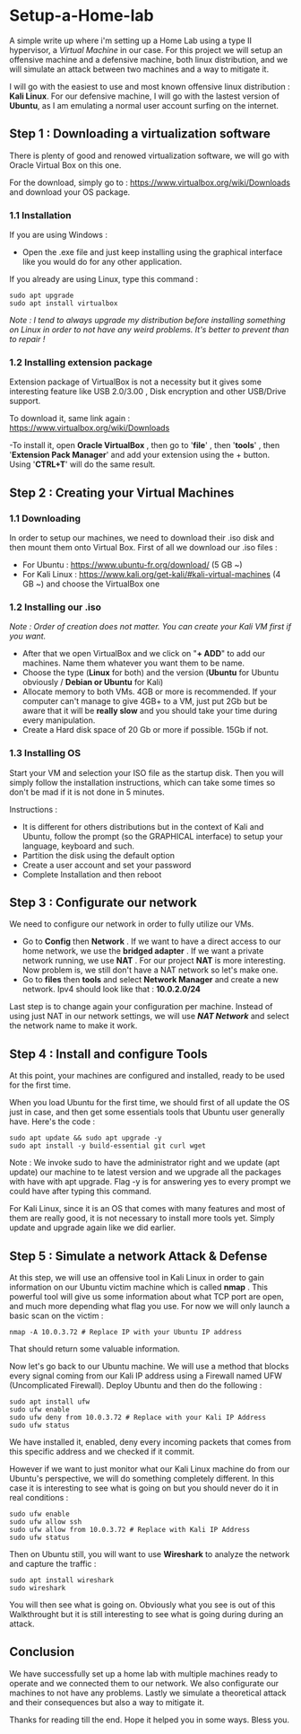 # Setup-a-Home-lab

A simple write up where i'm setting up a Home Lab using a type II hypervisor, a *Virtual Machine* in our case. For this project we will setup an offensive machine and a defensive machine, both linux distribution, and we will simulate an attack between two machines and a way to mitigate it. 

I will go with the easiest to use and most known offensive linux distribution : **Kali Linux**. For our defensive machine, I will go with the lastest version of **Ubuntu**, as I am emulating a normal user account surfing on the internet. 

## Step 1 : Downloading a virtualization software

There is plenty of good and renowed virtualization software, we will go with Oracle Virtual Box on this one. 

For the download, simply go to : https://www.virtualbox.org/wiki/Downloads and download your OS package.

### 1.1 Installation 

If you are using Windows :
- Open the .exe file and just keep installing using the graphical interface like you would do for any other application.


If you already are using Linux, type this command : 

```
sudo apt upgrade
sudo apt install virtualbox
```
*Note : I tend to always upgrade my distribution before installing something on Linux in order to not have any weird problems. It's better to prevent than to repair !*

### 1.2 Installing extension package

Extension package of VirtualBox is not a necessity but it gives some interesting feature like USB 2.0/3.00 , Disk encryption and other USB/Drive support.

To download it, same link again : https://www.virtualbox.org/wiki/Downloads

-To install it, open **Oracle VirtualBox** , then go to '**file**' , then '**tools**' , then '**Extension Pack Manager**' and add your extension using the + button. Using '**CTRL+T**' will do the same result.


## Step 2 : Creating your Virtual Machines

### 1.1 Downloading 

In order to setup our machines, we need to download their .iso disk and then mount them onto Virtual Box. 
First of all we download our .iso files : 
- For Ubuntu : https://www.ubuntu-fr.org/download/ (5 GB ~)
- For Kali Linux : https://www.kali.org/get-kali/#kali-virtual-machines (4 GB ~) and choose the VirtualBox one

### 1.2 Installing our .iso

*Note : Order of creation does not matter. You can create your Kali VM first if you want.*

- After that we open VirtualBox and we click on "**+ ADD**" to add our machines. Name them whatever you want them to be name. 
- Choose the type (**Linux** for both) and the version (**Ubuntu** for Ubuntu obviously / **Debian or Ubuntu** for Kali)
- Allocate memory to both VMs. 4GB or more is recommended. If your computer can't manage to give 4GB+ to a VM, just put 2Gb but be aware that it will be **really slow** and you should take your time during every manipulation.
- Create a Hard disk space of 20 Gb or more if possible. 15Gb if not.



### 1.3 Installing OS

Start your VM and selection your ISO file as the startup disk. Then you will simply follow the installation instructions, which can take some times so don't be mad if it is not done in 5 minutes.

Instructions :
- It is different for others distributions but in the context of Kali and Ubuntu, follow the prompt (so the GRAPHICAL interface) to setup your language, keyboard and such.
- Partition the disk using the default option
- Create a user account and set your password
- Complete Installation and then reboot

## Step 3 : Configurate our network

We need to configure our network in order to fully utilize our VMs.

- Go to **Config** then **Network** . If we want to have a direct access to our home network, we use the **bridged adapter** . If we want a private network running, we use **NAT** . For our project  **NAT** is more interesting. Now problem is, we still don't have a NAT network so let's make one.
- Go to **files** then **tools** and select **Network Manager** and create a new network. Ipv4 should look like that : **10.0.2.0/24**

Last step is to change again your configuration per machine. Instead of using just NAT in our network settings, we will use ***NAT Network*** and select the network name to make it work.


## Step 4 : Install and configure Tools

At this point, your machines are configured and installed, ready to be used for the first time.

When you load Ubuntu for the first time, we should first of all update the OS just in case, and then get some essentials tools that Ubuntu user generally have. Here's the code :
```
sudo apt update && sudo apt upgrade -y
sudo apt install -y build-essential git curl wget

```
Note : We invoke sudo to have the administrator right and we update (apt update) our machine to te latest version and we upgrade all the packages with have with apt upgrade. Flag -y is for answering yes to every prompt we could have after typing this command.


For Kali Linux, since it is an OS that comes with many features and most of them are really good, it is not necessary to install more tools yet. Simply update and upgrade again like we did earlier.


## Step 5 : Simulate a network Attack & Defense

At this step, we will use an offensive tool in Kali Linux in order to gain information on our Ubuntu victim machine which is called **nmap** . This powerful tool will give us some information about what TCP port are open, and much more depending what flag you use. For now we will only launch a basic scan on the victim :

```
nmap -A 10.0.3.72 # Replace IP with your Ubuntu IP address
```

That should return some valuable information. 

Now let's go back to our Ubuntu machine. We will use a method that blocks every signal coming from our Kali IP address using a Firewall named UFW (Uncomplicated Firewall). 
Deploy Ubuntu and then do the following :
```
sudo apt install ufw
sudo ufw enable
sudo ufw deny from 10.0.3.72 # Replace with your Kali IP Address
sudo ufw status
```
We have installed it, enabled, deny every incoming packets that comes from this specific address and we checked if it commit.

However if we want to just monitor what our Kali Linux machine do from our Ubuntu's perspective, we will do something completely different. In this case it is interesting to see what is going on but you should never do it in real conditions :

```
sudo ufw enable
sudo ufw allow ssh
sudo ufw allow from 10.0.3.72 # Replace with Kali IP Address
sudo ufw status
```

Then on Ubuntu still, you will want to use **Wireshark** to analyze the network and capture the traffic :

```
sudo apt install wireshark
sudo wireshark
```

You will then see what is going on. Obviously what you see is out of this Walkthrought but it is still interesting to see what is going during during  an attack.

## Conclusion

We have successfully set up a home lab with multiple machines ready to operate and we connected them to our network. We also configurate our machines to not have any problems. Lastly we simulate a theoretical attack and their consequences but also a way to mitigate it.

Thanks for reading till the end. Hope it helped you in some ways. 
Bless you.



